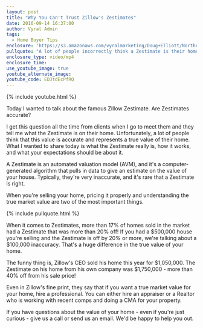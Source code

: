 ```yaml
---
layout: post
title: "Why You Can't Trust Zillow's Zestimates"
date: 2016-09-14 16:37:00
author: Vyral Admin
tags:
  - Home Buyer Tips
enclosure: 'https://s3.amazonaws.com/vyralmarketing/Doug+Elliott/Northern+Virginia+Real+Estate-+Why+you+can%2527t+trust+a+Zestimate.mp4'
pullquote: "A lot of people incorrectly think a Zestimate is their home's value."
enclosure_type: video/mp4
enclosure_time:
use_youtube_image: true
youtube_alternate_image:
youtube_code: EDJtdEcPfRQ
---
```



{% include youtube.html %}

Today I wanted to talk about the famous Zillow Zestimate. Are Zestimates accurate?

I get this question all the time from clients when I go to meet them and they tell me what the Zestimate is on their home. Unfortunately, a lot of people think that this value is accurate and represents a true value of their home. What I wanted to share today is what the Zestimate really is, how it works, and what your expectations should be about it.

A Zestimate is an automated valuation model (AVM), and it's a computer-generated algorithm that pulls in data to give an estimate on the value of your house. Typically, they're very inaccurate, and it's rare that a Zestimate is right.

When you're selling your home, pricing it properly and understanding the true market value are two of the most important things.

{% include pullquote.html %}

When it comes to Zestimates, more than 17% of homes sold in the market had a Zestimate that was more than 20% off! If you had a $500,000 house you're selling and the Zestimate is off by 20% or more, we're talking about a $100,000 inaccuracy. That's a huge difference in the true value of your home.

The funny thing is, Zillow's CEO sold his home this year for $1,050,000. The Zestimate on his home from his own company was $1,750,000 - more than 40% off from his sale price!

Even in Zillow's fine print, they say that if you want a true market value for your home, hire a professional. You can either hire an appraiser or a Realtor who is working with recent comps and doing a CMA for your property.

If you have questions about the value of your home - even if you're just curious - give us a call or send us an email. We'd be happy to help you out.